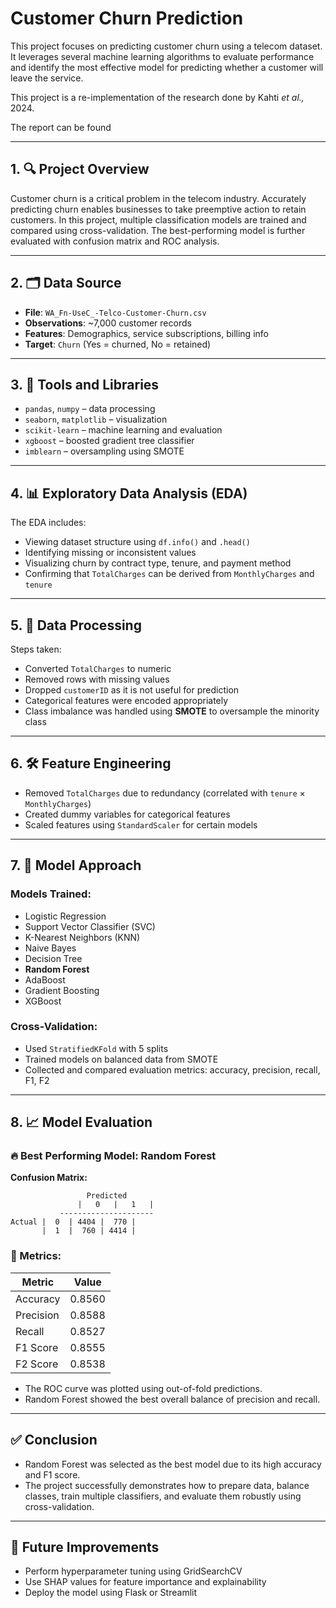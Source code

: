 
# Customer Churn Prediction

This project focuses on predicting customer churn using a telecom dataset. It leverages several machine learning algorithms to evaluate performance and identify the most effective model for predicting whether a customer will leave the service.

This project is a re-implementation of the research done by Kahti _et al.,_ 2024.

The report can be found 

---

## 1. 🔍 Project Overview

Customer churn is a critical problem in the telecom industry. Accurately predicting churn enables businesses to take preemptive action to retain customers. In this project, multiple classification models are trained and compared using cross-validation. The best-performing model is further evaluated with confusion matrix and ROC analysis.

---

## 2. 🗂️ Data Source

- **File**: `WA_Fn-UseC_-Telco-Customer-Churn.csv`
- **Observations**: ~7,000 customer records
- **Features**: Demographics, service subscriptions, billing info
- **Target**: `Churn` (Yes = churned, No = retained)

---

## 3. 🧰 Tools and Libraries

- `pandas`, `numpy` – data processing
- `seaborn`, `matplotlib` – visualization
- `scikit-learn` – machine learning and evaluation
- `xgboost` – boosted gradient tree classifier
- `imblearn` – oversampling using SMOTE

---

## 4. 📊 Exploratory Data Analysis (EDA)

The EDA includes:
- Viewing dataset structure using `df.info()` and `.head()`
- Identifying missing or inconsistent values
- Visualizing churn by contract type, tenure, and payment method
- Confirming that `TotalCharges` can be derived from `MonthlyCharges` and `tenure`

---

## 5. 🧹 Data Processing

Steps taken:
- Converted `TotalCharges` to numeric
- Removed rows with missing values
- Dropped `customerID` as it is not useful for prediction
- Categorical features were encoded appropriately
- Class imbalance was handled using **SMOTE** to oversample the minority class

---

## 6. 🛠️ Feature Engineering

- Removed `TotalCharges` due to redundancy (correlated with `tenure` × `MonthlyCharges`)
- Created dummy variables for categorical features
- Scaled features using `StandardScaler` for certain models

---

## 7. 🧠 Model Approach

### Models Trained:
- Logistic Regression
- Support Vector Classifier (SVC)
- K-Nearest Neighbors (KNN)
- Naive Bayes
- Decision Tree
- **Random Forest**
- AdaBoost
- Gradient Boosting
- XGBoost

### Cross-Validation:
- Used `StratifiedKFold` with 5 splits
- Trained models on balanced data from SMOTE
- Collected and compared evaluation metrics: accuracy, precision, recall, F1, F2

---

## 8. 📈 Model Evaluation

### 🔥 Best Performing Model: **Random Forest**

**Confusion Matrix:**
```
                 Predicted
               |   0   |   1   |
           ---------------------
Actual |  0  | 4404 |  770 |
       |  1  |  760 | 4414 |
```

### 🔢 Metrics:
| Metric     | Value    |
|------------|----------|
| Accuracy   | 0.8560   |
| Precision  | 0.8588   |
| Recall     | 0.8527   |
| F1 Score   | 0.8555   |
| F2 Score   | 0.8538   |

- The ROC curve was plotted using out-of-fold predictions.
- Random Forest showed the best overall balance of precision and recall.

---

## ✅ Conclusion

- Random Forest was selected as the best model due to its high accuracy and F1 score.
- The project successfully demonstrates how to prepare data, balance classes, train multiple classifiers, and evaluate them robustly using cross-validation.

---

## 📌 Future Improvements

- Perform hyperparameter tuning using GridSearchCV
- Use SHAP values for feature importance and explainability
- Deploy the model using Flask or Streamlit
